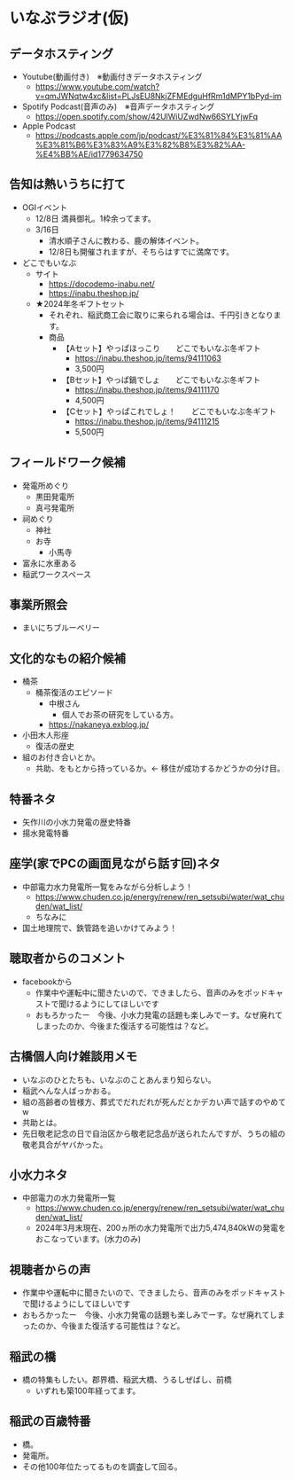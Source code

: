 # いなぶラジオ(仮)

## データホスティング

- Youtube(動画付き)　※動画付きデータホスティング
  - <https://www.youtube.com/watch?v=qmJWNqtw4xc&list=PLJsEU8NkjZFMEdguHfRm1dMPY1bPyd-im>
- Spotify Podcast(音声のみ)　※音声データホスティング
  - <https://open.spotify.com/show/42UlWiUZwdNw66SYLYjwFq>
- Apple Podcast
  - <https://podcasts.apple.com/jp/podcast/%E3%81%84%E3%81%AA%E3%81%B6%E3%83%A9%E3%82%B8%E3%82%AA-%E4%BB%AE/id1779634750>

## 告知は熱いうちに打て

- OGIイベント
  - 12/8日 満員御礼。1枠余ってます。
  - 3/16日
    - 清水順子さんに教わる、鹿の解体イベント。
    - 12/8日も開催されますが、そちらはすでに満席です。
- どこでもいなぶ
  - サイト
    - <https://docodemo-inabu.net/>
    - <https://inabu.theshop.jp/>
  - ★2024年冬ギフトセット
    - それぞれ、稲武商工会に取りに来られる場合は、千円引きとなります。
    - 商品
      - 【Aセット】やっぱほっこり　　どこでもいなぶ冬ギフト
        - <https://inabu.theshop.jp/items/94111063>
        - 3,500円
      - 【Bセット】やっぱ鍋でしょ　　どこでもいなぶ冬ギフト
        - <https://inabu.theshop.jp/items/94111170>
        - 4,500円
      - 【Cセット】やっぱこれでしょ！　　どこでもいなぶ冬ギフト
        - <https://inabu.theshop.jp/items/94111215>
        - 5,500円

## フィールドワーク候補

- 発電所めぐり
  - 黒田発電所
  - 真弓発電所
- 祠めぐり
  - 神社
  - お寺
    - 小馬寺
- 富永に水車ある
- 稲武ワークスペース

## 事業所照会

- まいにちブルーベリー

## 文化的なもの紹介候補

- 桶茶
  - 桶茶復活のエピソード
    - 中根さん
      - 個人でお茶の研究をしている方。
    - <https://nakaneya.exblog.jp/>
- 小田木人形座
  - 復活の歴史
- 組のお付き合いとか。
  - 共助、をもとから持っているか。<- 移住が成功するかどうかの分け目。

## 特番ネタ

- 矢作川の小水力発電の歴史特番
- 揚水発電特番

## 座学(家でPCの画面見ながら話す回)ネタ

- 中部電力水力発電所一覧をみながら分析しよう！
  - <https://www.chuden.co.jp/energy/renew/ren_setsubi/water/wat_chuden/wat_list/>
  - ちなみに
- 国土地理院で、鉄管路を追いかけてみよう！

## 聴取者からのコメント

- facebookから
  - 作業中や運転中に聞きたいので、できましたら、音声のみをポッドキャストで聞けるようにしてほしいです
  - おもろかったー　今後、小水力発電の話題も楽しみでーす。なぜ廃れてしまったのか、今後また復活する可能性は？など。

## 古橋個人向け雑談用メモ

- いなぶのひとたちも、いなぶのことあんまり知らない。
- 稲武へんな人ばっかおる。
- 組の高齢者の皆様方、葬式でだれだれが死んだとかデカい声で話すのやめてw
- 共助とは。
- 先日敬老記念の日で自治区から敬老記念品が送られたんですが、うちの組の敬老具合がヤバかった。

## 小水力ネタ

- 中部電力の水力発電所一覧
  - <https://www.chuden.co.jp/energy/renew/ren_setsubi/water/wat_chuden/wat_list/>
  - 2024年3月末現在、200ヵ所の水力発電所で出力5,474,840kWの発電をおこなっています。(水力のみ)

## 視聴者からの声

- 作業中や運転中に聞きたいので、できましたら、音声のみをポッドキャストで聞けるようにしてほしいです
- おもろかったー　今後、小水力発電の話題も楽しみでーす。なぜ廃れてしまったのか、今後また復活する可能性は？など。

## 稲武の橋

- 橋の特集もしたい。郡界橋、稲武大橋、うるしぜばし、前橋
  - いずれも築100年経ってます。

## 稲武の百歳特番

- 橋。
- 発電所。
- その他100年位たってるものを調査して回る。
